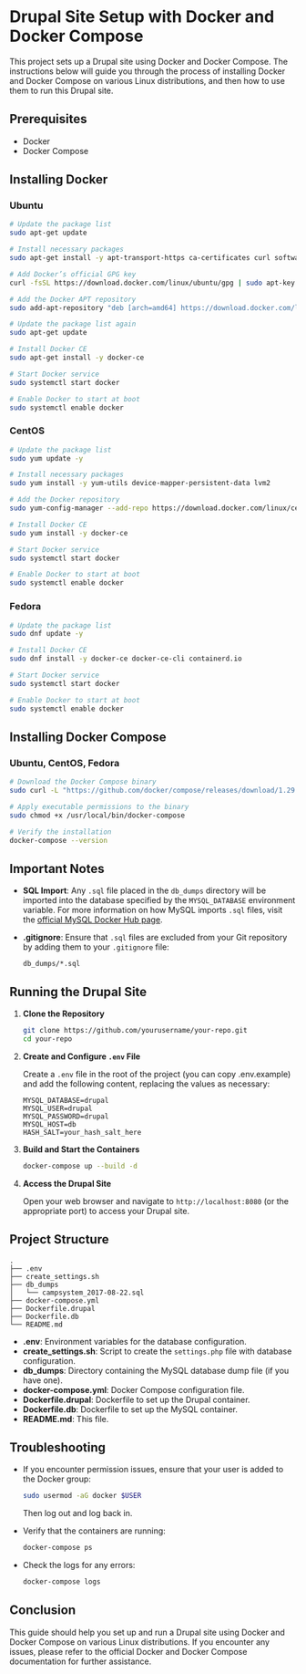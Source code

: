 # Drupal Site Setup with Docker and Docker Compose

This project sets up a Drupal site using Docker and Docker Compose. The instructions below will guide you through the process of installing Docker and Docker Compose on various Linux distributions, and then how to use them to run this Drupal site.

## Prerequisites

- Docker
- Docker Compose

## Installing Docker

### Ubuntu

```bash
# Update the package list
sudo apt-get update

# Install necessary packages
sudo apt-get install -y apt-transport-https ca-certificates curl software-properties-common

# Add Docker’s official GPG key
curl -fsSL https://download.docker.com/linux/ubuntu/gpg | sudo apt-key add -

# Add the Docker APT repository
sudo add-apt-repository "deb [arch=amd64] https://download.docker.com/linux/ubuntu $(lsb_release -cs) stable"

# Update the package list again
sudo apt-get update

# Install Docker CE
sudo apt-get install -y docker-ce

# Start Docker service
sudo systemctl start docker

# Enable Docker to start at boot
sudo systemctl enable docker
```

### CentOS

```bash
# Update the package list
sudo yum update -y

# Install necessary packages
sudo yum install -y yum-utils device-mapper-persistent-data lvm2

# Add the Docker repository
sudo yum-config-manager --add-repo https://download.docker.com/linux/centos/docker-ce.repo

# Install Docker CE
sudo yum install -y docker-ce

# Start Docker service
sudo systemctl start docker

# Enable Docker to start at boot
sudo systemctl enable docker
```

### Fedora

```bash
# Update the package list
sudo dnf update -y

# Install Docker CE
sudo dnf install -y docker-ce docker-ce-cli containerd.io

# Start Docker service
sudo systemctl start docker

# Enable Docker to start at boot
sudo systemctl enable docker
```

## Installing Docker Compose

### Ubuntu, CentOS, Fedora

```bash
# Download the Docker Compose binary
sudo curl -L "https://github.com/docker/compose/releases/download/1.29.2/docker-compose-$(uname -s)-$(uname -m)" -o /usr/local/bin/docker-compose

# Apply executable permissions to the binary
sudo chmod +x /usr/local/bin/docker-compose

# Verify the installation
docker-compose --version
```

## Important Notes

- **SQL Import**: Any `.sql` file placed in the `db_dumps` directory will be imported into the database specified by the `MYSQL_DATABASE` environment variable. For more information on how MySQL imports `.sql` files, visit the [official MySQL Docker Hub page](https://hub.docker.com/_/mysql).
- **.gitignore**: Ensure that `.sql` files are excluded from your Git repository by adding them to your `.gitignore` file:

  ```plaintext
  db_dumps/*.sql
  ```

## Running the Drupal Site

1. **Clone the Repository**

   ```bash
   git clone https://github.com/yourusername/your-repo.git
   cd your-repo
   ```

2. **Create and Configure `.env` File**

   Create a `.env` file in the root of the project (you can copy .env.example) and add the following content, replacing the values as necessary:

   ```env
   MYSQL_DATABASE=drupal
   MYSQL_USER=drupal
   MYSQL_PASSWORD=drupal
   MYSQL_HOST=db
   HASH_SALT=your_hash_salt_here
   ```

3. **Build and Start the Containers**

   ```bash
   docker-compose up --build -d
   ```

4. **Access the Drupal Site**

   Open your web browser and navigate to `http://localhost:8080` (or the appropriate port) to access your Drupal site.

## Project Structure

```
.
├── .env
├── create_settings.sh
├── db_dumps
│   └── campsystem_2017-08-22.sql
├── docker-compose.yml
├── Dockerfile.drupal
├── Dockerfile.db
└── README.md
```

- **.env**: Environment variables for the database configuration.
- **create_settings.sh**: Script to create the `settings.php` file with database configuration.
- **db_dumps**: Directory containing the MySQL database dump file (if you have one).
- **docker-compose.yml**: Docker Compose configuration file.
- **Dockerfile.drupal**: Dockerfile to set up the Drupal container.
- **Dockerfile.db**: Dockerfile to set up the MySQL container.
- **README.md**: This file.

## Troubleshooting

- If you encounter permission issues, ensure that your user is added to the Docker group:
  
  ```bash
  sudo usermod -aG docker $USER
  ```

  Then log out and log back in.

- Verify that the containers are running:
  
  ```bash
  docker-compose ps
  ```

- Check the logs for any errors:
  
  ```bash
  docker-compose logs
  ```

## Conclusion

This guide should help you set up and run a Drupal site using Docker and Docker Compose on various Linux distributions. If you encounter any issues, please refer to the official Docker and Docker Compose documentation for further assistance.
